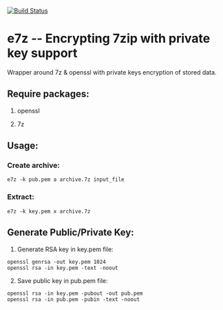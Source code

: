 [![Build Status](https://travis-ci.org/okigan/e7z.svg?branch=master)](https://travis-ci.org/okigan/e7z)

# e7z -- Encrypting 7zip with private key support

Wrapper around 7z & openssl with private keys encryption of stored data.

## Require packages:

1. openssl

2. 7z

## Usage:

### Create archive:

```shell
e7z -k pub.pem a archive.7z input_file
```
### Extract:
```shell
e7z -k key.pem x archive.7z
```

## Generate Public/Private Key:

1. Generate RSA key in key.pem file:

```shell
openssl genrsa -out key.pem 1024 
openssl rsa -in key.pem -text -noout 
```

2. Save public key in pub.pem file:
```shell
openssl rsa -in key.pem -pubout -out pub.pem 
openssl rsa -in pub.pem -pubin -text -noout 
```
## 